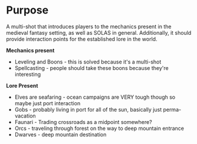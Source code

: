 
# Purpose
A multi-shot that introduces players to the mechanics present in the medieval fantasy setting, as well as SOLAS in general. Additionally, it should provide interaction points for the established lore in the world.

**Mechanics present**

- Leveling and Boons - this is solved because it's a multi-shot
- Spellcasting - people should take these boons because they're interesting

**Lore Present**

- Elves are seafaring - ocean campaigns are VERY tough though so maybe just port interaction
- Gobs - probably living in port for all of the sun, basically just perma-vacation
- Faunari - Trading crossroads as a midpoint somewhere?
- Orcs - traveling through forest on the way to deep mountain entrance
- Dwarves - deep mountain destination